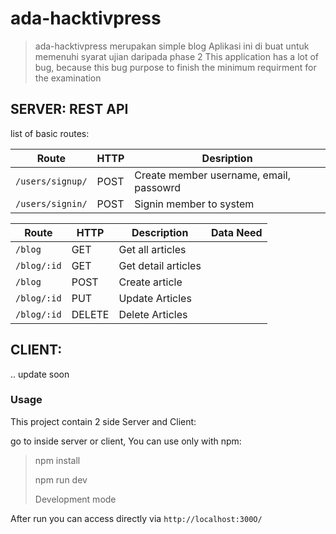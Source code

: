 # ada-hacktivpress
> ada-hacktivpress merupakan simple blog
> Aplikasi ini di buat untuk memenuhi syarat ujian daripada phase 2
> This application has a lot of bug, because this bug purpose to finish the minimum requirment for the examination


## SERVER: REST API
 list of basic routes:

| Route | HTTP | Desription|
|-------|------|-----------|
| `/users/signup/` | POST | Create member username, email, passowrd |
| `/users/signin/` | POST | Signin member to system |

| Route | HTTP | Description | Data Need |
| ----- | ---- | ----------- | --------- | 
| `/blog` | GET | Get all articles | |
| `/blog/:id` | GET | Get detail articles | |
| `/blog` | POST | Create article | |
| `/blog/:id` | PUT | Update Articles | |
| `/blog/:id` | DELETE | Delete Articles | |

## CLIENT: 

.. update soon


### Usage

This project contain 2 side Server and Client:

go to inside server or client, You can use only with npm:
><p>npm install</p>
><p>npm run dev</p> Development mode

After run you can access directly via `http://localhost:300O/`